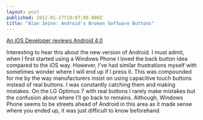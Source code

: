 ```yaml
---
layout: post
published: 2012-01-17T10:07:00.000Z
title: "Alan Zeino: Android's Broken Software Buttons"
---
```


[An iOS Developer reviews Android 4.0](http://alanzeino.tumblr.com/post/15917457226/androids-broken-software-buttons)

Interesting to hear this about the new version of Android.
I must admit, when I first started using a Windows Phone I loved the back button idea compared to the iOS way. However, I’ve had similar frustrations myself with sometimes wonder where I will end up if I press it. This was compounded for me by the way manufacturers insist on using capacitive touch buttons instead of real buttons. I was constantly catching them and making mistakes. On the LG Optimus 7 with real buttons I rarely make mistakes but the confusion about where I’ll go back to remains. Although, Windows Phone seems to be streets ahead of Android in this area as it made sense where you ended up, it was just difficult to know beforehand.
